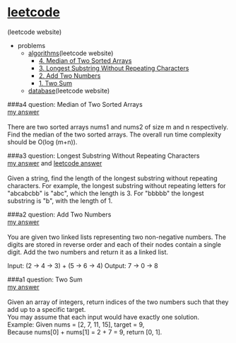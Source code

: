 [leetcode](https://leetcode.com)
=
(leetcode website)
* problems
  * [algorithms](https://leetcode.com/problemset/algorithms/)(leetcode website)
    * [4. Median of Two Sorted Arrays](https://github.com/ityoung/leetcode#a4)
    * [3. Longest Substring Without Repeating Characters](https://github.com/ityoung/leetcode#a3)
    * [2. Add Two Numbers](https://github.com/ityoung/leetcode#a2)
    * [1. Two Sum](https://github.com/ityoung/leetcode#a1)
  * [database](https://leetcode.com/problemset/database/)(leetcode website)

###a4
question: Median of Two Sorted Arrays <br>[my answer](https://github.com/ityoung/leetcode/blob/master/MedianofTwoSortedArrays.c "Time complexity: O(N)")<br><br>
There are two sorted arrays nums1 and nums2 of size m and n respectively. Find the median of the two sorted arrays. The overall run time complexity should be O(log (m+n)).

###a3
question: Longest Substring Without Repeating Characters  <br>
[my answer](https://github.com/ityoung/leetcode/blob/master/LongestSubstringWithoutRepeatingCharacters.c "Time complexity: O(N^2)<br>Space complexity: O(1)") and [leetcode answer](https://github.com/ityoung/leetcode/blob/master/T3-2.c "Time complexity: O(N)<br>Space complexity: O(N)")<br><br>
Given a string, find the length of the longest substring without repeating characters. For example, the longest substring without repeating letters for "abcabcbb" is "abc", which the length is 3. For "bbbbb" the longest substring is "b", with the length of 1.

###a2
question: Add Two Numbers  <br>[my answer](https://github.com/ityoung/leetcode/blob/master/AddTwoNumbers.c "Time complexity: O(max(m,n))<br>Space complexity: O(max(m,n))")<br><br>
You are given two linked lists representing two non-negative numbers. The digits are stored in reverse order and each of their nodes contain a single digit. Add the two numbers and return it as a linked list.

Input: (2 -> 4 -> 3) + (5 -> 6 -> 4)
Output: 7 -> 0 -> 8

###a1
question: Two Sum  <br>[my answer](https://github.com/ityoung/leetcode/blob/master/TwoSum.c "Time complexity: O(N)")<br><br>
Given an array of integers, return indices of the two numbers such that they add up to a specific target.<br>
You may assume that each input would have exactly one solution.<br>
Example:
Given nums = [2, 7, 11, 15], target = 9,<br>
Because nums[0] + nums[1] = 2 + 7 = 9,
return [0, 1].
